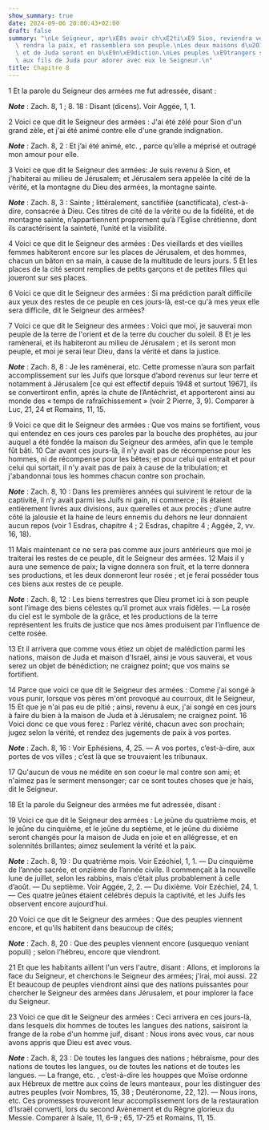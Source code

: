 ```yaml
---
show_summary: true
date: 2024-09-06 20:00:43+02:00
draft: false
summary: "\nLe Seigneur, apr\xE8s avoir ch\xE2ti\xE9 Sion, reviendra vers elle, lui\
  \ rendra la paix, et rassemblera son peuple.\nLes deux maisons d\u2019Isra\xEBl\
  \ et de Juda seront en b\xE9n\xE9diction.\nLes peuples \xE9trangers se joindront\
  \ aux fils de Juda pour adorer avec eux le Seigneur.\n"
title: Chapitre 8
---
```





1 Et la parole du Seigneur des armées me fut adressée, disant :

***Note*** :  Zach. 8, 1 ; 8. 18 : Disant (dicens). Voir Aggée, 1, 1.


2 Voici ce que dit le Seigneur des armées : J'ai été zélé pour Sion d'un grand zèle, et j'ai été animé contre elle d'une grande indignation.

***Note*** :  Zach. 8, 2 : Et j’ai été animé, etc. , parce qu’elle a méprisé et outragé mon amour pour elle.


3 Voici ce que dit le Seigneur des armées: Je suis revenu à Sion, et j'habiterai au milieu de Jérusalem; et Jérusalem sera appelée la cité de la vérité, et la montagne du Dieu des armées, la montagne sainte.

***Note*** :  Zach. 8, 3 : Sainte ; littéralement, sanctifiée (sanctificata), c’est-à-dire, consacrée à Dieu. Ces titres de cité de la vérité ou de la fidélité, et de montagne sainte, n’appartiennent proprement qu’à l’Eglise chrétienne, dont ils caractérisent la sainteté, l’unité et la visibilité.


4 Voici ce que dit le Seigneur des armées : Des vieillards et des vieilles femmes habiteront encore sur les places de Jérusalem, et des hommes, chacun un bâton en sa main, à cause de la multitude de leurs jours. 5 Et les places de la cité seront remplies de petits garçons et de petites filles qui joueront sur ses places.


6 Voici ce que dit le Seigneur des armées : Si ma prédiction paraît difficile aux yeux des restes de ce peuple en ces jours-là, est-ce qu'à mes yeux elle sera difficile, dit le Seigneur des armées?


7 Voici ce que dit le Seigneur des armées : Voici que moi, je sauverai mon peuple de la terre de l'orient et de la terre du coucher du soleil. 8 Et je les ramènerai, et ils habiteront au milieu de Jérusalem ; et ils seront mon peuple, et moi je serai leur Dieu, dans la vérité et dans la justice.

***Note*** :  Zach. 8, 8 : Je les ramènerai, etc. Cette promesse n’aura son parfait accomplissement sur les Juifs que lorsque d’abord revenus sur leur terre et notamment à Jérusalem [ce qui est effectif depuis 1948 et surtout 1967], ils se convertiront enfin, après la chute de l’Antéchrist, et apporteront ainsi au monde des « temps de rafraîchissement » (voir 2 Pierre, 3, 9). Comparer à Luc, 21, 24 et Romains, 11, 15.


9 Voici ce que dit le Seigneur des armées : Que vos mains se fortifient, vous qui entendez en ces jours ces paroles par la bouche des prophètes, au jour auquel a été fondée la maison du Seigneur des armées, afin que le temple fût bâti. 10 Car avant ces jours-là, il n'y avait pas de récompense pour les hommes, ni de récompense pour les bêtes; et pour celui qui entrait et pour celui qui sortait, il n'y avait pas de paix à cause de la tribulation; et j'abandonnai tous les hommes chacun contre son prochain.

***Note*** :  Zach. 8, 10 : Dans les premières années qui suivirent le retour de la captivité, il n’y avait parmi les Juifs ni gain, ni commerce ; ils étaient entièrement livrés aux divisions, aux querelles et aux procès ; d’une autre côté la jalousie et la haine de leurs ennemis du dehors ne leur donnaient aucun repos (voir 1 Esdras, chapitre 4 ; 2 Esdras, chapitre 4 ; Aggée, 2, vv. 16, 18).

11 Mais maintenant ce ne sera pas comme aux jours antérieurs que moi je traiterai les restes de ce peuple, dit le Seigneur des armées. 12 Mais il y aura une semence de paix; la vigne donnera son fruit, et la terre donnera ses productions, et les deux donneront leur rosée ; et je ferai posséder tous ces biens aux restes de ce peuple.

***Note*** :  Zach. 8, 12 : Les biens terrestres que Dieu promet ici à son peuple sont l’image des biens célestes qu’il promet aux vrais fidèles. ― La rosée du ciel est le symbole de la grâce, et les productions de la terre représentent les fruits de justice que nos âmes produisent par l’influence de cette rosée.

13 Et il arrivera que comme vous étiez un objet de malédiction parmi les nations, maison de Juda et maison d'Israël, ainsi je vous sauverai, et vous serez un objet de bénédiction; ne craignez point; que vos mains se fortifient.


14 Parce que voici ce que dit le Seigneur des armées : Comme j'ai songé à vous punir, lorsque vos pères m'ont provoqué au courroux, dit le Seigneur, 15 Et que je n'ai pas eu de pitié ; ainsi, revenu à eux, j'ai songé en ces jours à faire du bien à la maison de Juda et à Jérusalem; ne craignez point. 16 Voici donc ce que vous ferez : Parlez vérité, chacun avec son prochain; jugez selon la vérité, et rendez des jugements de paix à vos portes.

***Note*** :  Zach. 8, 16 : Voir Ephésiens, 4, 25. ― A vos portes, c’est-à-dire, aux portes de vos villes ; c’est là que se trouvaient les tribunaux.

17 Qu'aucun de vous ne médite en son coeur le mal contre son ami; et n'aimez pas le serment mensonger; car ce sont toutes choses que je hais, dit le Seigneur.


18 Et la parole du Seigneur des armées me fut adressée, disant :


19 Voici ce que dit le Seigneur des armées : Le jeûne du quatrième mois, et le jeûne du cinquième, et le jeûne du septième, et le jeûne du dixième seront changés pour la maison de Juda en joie et en allégresse, et en solennités brillantes; aimez seulement la vérité et la paix.

***Note*** :  Zach. 8, 19 : Du quatrième mois. Voir Ezéchiel, 1, 1. ― Du cinquième de l’année sacrée, et onzième de l’année civile. Il commençait à la nouvelle lune de juillet, selon les rabbins, mais c’était plus probablement à celle d’août. ― Du septième. Voir Aggée, 2, 2. ― Du dixième. Voir Ezéchiel, 24, 1. ― Ces quatre jeûnes étaient célébrés depuis la captivité, et les Juifs les observent encore aujourd’hui.


20 Voici ce que dit le Seigneur des armées : Que des peuples viennent encore, et qu'ils habitent dans beaucoup de cités;

***Note*** :  Zach. 8, 20 : Que des peuples viennent encore (usquequo veniant populi) ; selon l’hébreu, encore que viendront.

21 Et que les habitants aillent l'un vers l'autre, disant : Allons, et implorons la face du Seigneur, et cherchons le Seigneur des armées; j'irai, moi aussi. 22 Et beaucoup de peuples viendront ainsi que des nations puissantes pour chercher le Seigneur des armées dans Jérusalem, et pour implorer la face du Seigneur.


23 Voici ce que dit le Seigneur des armées : Ceci arrivera en ces jours-là, dans lesquels dix hommes de toutes les langues des nations, saisiront la frange de la robe d'un homme juif, disant : Nous irons avec vous, car nous avons appris que Dieu est avec vous.

***Note*** :  Zach. 8, 23 : De toutes les langues des nations ; hébraïsme, pour des nations de toutes les langues, ou de toutes les nations et de toutes les langues. ― La frange, etc. , c’est-à-dire les houppes que Moïse ordonne aux Hébreux de mettre aux coins de leurs manteaux, pour les distinguer des autres peuples (voir Nombres, 15, 38 ; Deutéronome, 22, 12). ― Nous irons, etc. Ces promesses trouveront leur accomplissement lors de la restauration d’Israël converti, lors du second Avènement et du Règne glorieux du Messie. Comparer à Isaïe, 11, 6-9 ; 65, 17-25 et Romains, 11, 15.

